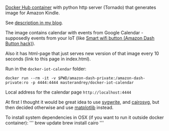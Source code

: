 [Docker Hub container](https://hub.docker.com/r/masterandrey/docker-iot-calendar/) 
with python http server (Tornado) that generates image for Amazon Kindle.

See [description in my blog](http://masterandrey.com/posts/ru/iot_calendar_synology/).

The image contains calendar with events from Google Calendar - supposedly events from your IoT
(like [Smart wifi button (Amazon Dash Button hack)](http://masterandrey.com/posts/en/amazon_dash_button_hack/)).

Also it has html-page that just serves new version of that image every 10 seconds (link to
this page in index.html).

Run in the `docker-iot-calendar` folder:
```
docker run --rm -it -v $PWD/amazon-dash-private:/amazon-dash-private:ro -p 4444:4444 masterandrey/docker-iot-calendar
```

Local address for the calendar page `http://localhost:4444`

At first I thought it would be great idea to use
[svgwrite](http://svgwrite.readthedocs.io/en/master/attributes/presentation.html),
and [cairosvg](http://cairosvg.org/documentation/), but then decided otherwise
and use [matplotlib](http://matplotlib.org) instead.

To install system dependencies in OSX (if you want to run it outside docker container):
'''
brew update
brew install cairo
'''
